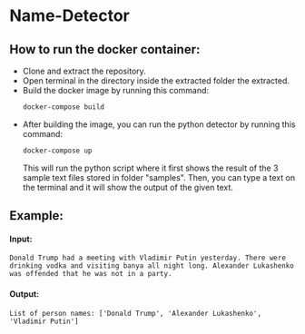 # Name-Detector

## How to run the docker container:
- Clone and extract the repository. 
- Open terminal in the directory inside the extracted folder the extracted.
- Build the docker image by running this command:
    ```sh
    docker-compose build
    ```
- After building the image, you can run the python detector by running this command:
    ```sh
    docker-compose up
    ```
    This will run the python script where it first shows the result of the 3 sample text files stored in folder "samples". Then, you can type a text on the terminal and it will show the output of the given text.  
    
## Example:
#### Input:
```
Donald Trump had a meeting with Vladimir Putin yesterday. There were drinking vodka and visiting banya all night long. Alexander Lukashenko was offended that he was not in a party.
```
#### Output:
```
List of person names: ['Donald Trump', 'Alexander Lukashenko', 'Vladimir Putin']
```
